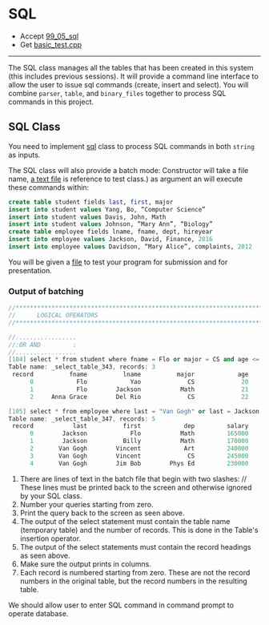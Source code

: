 # SQL

- Accept [99_05_sql](https://classroom.github.com/a/0ruFe-sk)
- Get [basic_test.cpp](basic_test.cpp)

---

The SQL class manages all the tables that has been created in this system (this includes previous sessions). It will provide a command line interface to allow the user to issue sql commands (create, insert and select). You will combine `parser`, `table`, and `binary_files` together to process SQL commands in this project.

## SQL Class

You need to implement [sql](sql.h) class to process SQL commands in both `string` as inputs.

The SQL class will also provide a batch mode: Constructor will take a file name, [a text file](_!sample01.txt) is reference to test class.) as argument an will execute these commands within:

```sql
create table student fields last, first, major
insert into student values Yang, Bo, “Computer Science”
insert into student values Davis, John, Math
insert into student values Johnson, “Mary Ann”, “Biology”
create table employee fields lname, fname, dept, hireyear
insert into employee values Jackson, David, Finance, 2016
insert into employee values Davidson, “Mary Alice”, complaints, 2012
```

You will be given a [file](_!sample02.txt) to test your program for submission and for presentation.

### Output of batching

```cpp
//****************************************************************************
//		LOGICAL OPERATORS
//****************************************************************************

//.................
//:OR AND         :
//.................
[104] select * from student where fname = Flo or major = CS and age <= 23
Table name: _select_table_343, records: 3
 record          fname          lname          major            age        company
      0            Flo            Yao             CS             20         Google
      1            Flo        Jackson           Math             21         Google
      2     Anna Grace        Del Rio             CS             22           USAF

[105] select * from employee where last = "Van Gogh" or last = Jackson and salary >= 165000
Table name: _select_table_347, records: 5
 record           last          first            dep         salary           year
      0        Jackson            Flo           Math         165000           2017
      1        Jackson          Billy           Math         170000           2017
      2       Van Gogh        Vincent            Art         240000           2015
      3       Van Gogh        Vincent             CS         245000           2015
      4       Van Gogh        Jim Bob        Phys Ed         230000           2010
```

1. There are lines of text in the batch file that begin with two slashes: // These lines must be printed back to the screen and otherwise ignored by your SQL class.
2. Number your queries starting from zero.
3. Print the query back to the screen as seen above.
4. The output of the select statement must contain the table name (temporary table) and the number of records. This is done in the Table's insertion operator.
5. The output of the select statements must contain the record headings as seen above.
6. Make sure the output prints in columns.
7. Each record is numbered starting from zero. These are not the record numbers in the original table, but the record numbers in the resulting table.

We should allow user to enter SQL command in command prompt to operate database.
